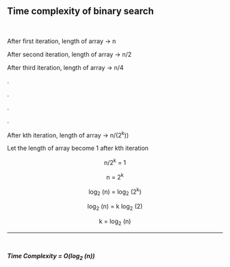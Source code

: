 ## Time complexity of binary search

<br>

After first iteration, length of array -> n

After second iteration, length of array -> n/2

After third iteration, length of array -> n/4

.

.

.

.

After kth iteration, length of array -> n/(2<sup>k</sup>)) 

Let the length of array become 1 after kth iteration

<center>

n/2<sup>k</sup> = 1

n = 2<sup>k</sup>

log<sub>2</sub> (n)  =  log<sub>2</sub> (2<sup>k</sup>)

log<sub>2</sub> (n)  =  k log<sub>2</sub> (2)

k = log<sub>2</sub> (n)


</center>

***

<br>

***Time Complexity = O(log<sub>2</sub> (n))***


